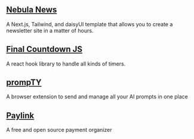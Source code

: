 ## [Nebula News](https://getnebula.news/)

A Next.js, Tailwind, and daisyUI template that allows you to create a newsletter site in a matter of hours.

## [Final Countdown JS](https://github.com/dlcastillop/final-countdown-js)

A react hook library to handle all kinds of timers.

## [prompTY](https://chrome.google.com/webstore/detail/prompty/fbccnndojjlmkpekkpaallmapajmdlhj)

A browser extension to send and manage all your AI prompts in one place

## [Paylink](https://github.com/dlcastillop/paylink)

A free and open source payment organizer
